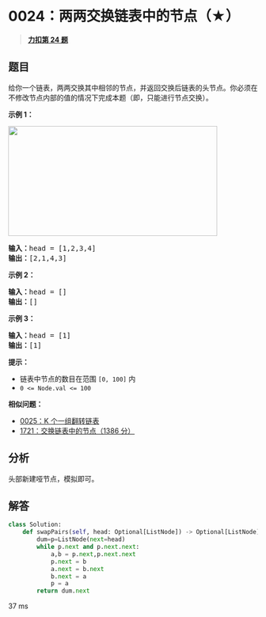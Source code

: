 # 0024：两两交换链表中的节点（★）


> <u>**[力扣第 24 题](https://leetcode.cn/problems/swap-nodes-in-pairs/)**</u>

## 题目

<p>给你一个链表，两两交换其中相邻的节点，并返回交换后链表的头节点。你必须在不修改节点内部的值的情况下完成本题（即，只能进行节点交换）。</p>



<p><strong>示例 1：</strong></p>
<img alt="" src="https://assets.leetcode.com/uploads/2020/10/03/swap_ex1.jpg" style="width: 422px; height: 222px;" />
<pre>
<strong>输入：</strong>head = [1,2,3,4]
<strong>输出：</strong>[2,1,4,3]
</pre>

<p><strong>示例 2：</strong></p>

<pre>
<strong>输入：</strong>head = []
<strong>输出：</strong>[]
</pre>

<p><strong>示例 3：</strong></p>

<pre>
<strong>输入：</strong>head = [1]
<strong>输出：</strong>[1]
</pre>



<p><strong>提示：</strong></p>

<ul>
<li>链表中节点的数目在范围 <code>[0, 100]</code> 内</li>
<li><code>0 &lt;= Node.val &lt;= 100</code></li>
</ul>


**相似问题：**
- [0025：K 个一组翻转链表](/leetcode/0025)
- [1721：交换链表中的节点（1386 分）](/leetcode/1721)


## 分析

头部新建哑节点，模拟即可。

## 解答

```python
class Solution:
    def swapPairs(self, head: Optional[ListNode]) -> Optional[ListNode]:
        dum=p=ListNode(next=head)
        while p.next and p.next.next:
            a,b = p.next,p.next.next
            p.next = b
            a.next = b.next
            b.next = a
            p = a
        return dum.next
```
37 ms
